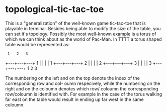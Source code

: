 # topological-tic-tac-toe

This is a "generalization" of the well-known game tic-tac-toe that is playable in terminal. 
Besides being able to modify the size of the table, you can set it's topology. Possibly the
most well-known example is a torus of which we can think about as the world of Pac-Man. In 
TTTT a torus shaped table would be represented as:

     1   2   3   
   +---+---+---+
1  |   |   |   | 1
   +---+---+---+
2  |   |   |   | 2
   +---+---+---+
3  |   |   |   | 3
   +---+---+---+
     1   2   3   


The numbering on the left and on the top denote the index of the corresponding row and col-
oumn respecively, while the numbering on the right and on the coloumn denotes which row/
coloumn the corresponding row/coloumn is identified with. For example in the case of the 
torus walking far east on the table would result in ending up far west in the same coloumn.
